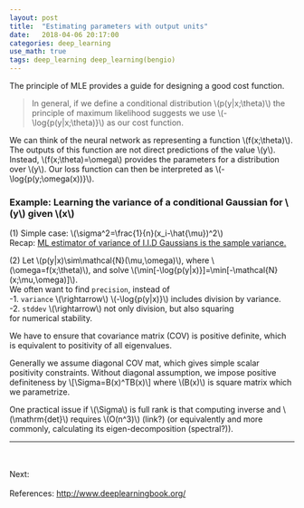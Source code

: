 ```yaml
---
layout: post
title:  "Estimating parameters with output units"
date:   2018-04-06 20:17:00
categories: deep_learning
use_math: true
tags: deep_learning deep_learning(bengio)
---
```

The principle of MLE provides a guide for designing a good cost function.

>In general, if we define a conditional distribution \\(p(y\|x;\theta)\\) the principle of maximum likelihood suggests we use \\(-\log{p(y\|x;\theta)}\\) as our cost function.

We can think of the neural network as representing a function \\(f(x;\theta)\\). The outputs of this function are not direct predictions of the value \\(y\\). Instead, \\(f(x;\theta)=\omega\\) provides the parameters for a distribution over \\(y\\). Our loss function can then be interpreted as \\(-\log{p(y;\omega(x))}\\).



### Example: Learning the variance of a conditional Gaussian for \\(y\\) given \\(x\\)

(1) Simple case: \\(\sigma^2=\frac{1}{n}(x_i-\hat{\mu})^2\\)  
Recap: <a href="{{site.url}}/probability/2018/04/05/mle-of-gaussian.html" target="_blank">ML estimator of variance of I.I.D Gaussians is the sample variance.</a>

(2) Let \\(p(y\|x)\sim\mathcal{N}(\mu,\omega)\\), where \\(\omega=f(x;\theta)\\), and solve \\(\min[-\log{p(y\|x)}]=\min[-\mathcal{N}(x;\mu,\omega)]\\).  
We often want to find `precision`, instead of  
-1. `variance` \\(\rightarrow\\) \\(-\log{p(y\|x)}\\) includes division by variance.  
-2. `stddev` \\(\rightarrow\\) not only division, but also squaring  
for numerical stability.



We have to ensure that covariance matrix (COV) is positive definite, which is equivalent to positivity of all eigenvalues.

Generally we assume diagonal COV mat, which gives simple scalar positivity constraints. Without diagonal assumption, we impose positive definiteness by \\[\Sigma=B(x)^TB(x)\\] where \\(B(x)\\) is square matrix which we parametrize.

One practical issue if \\(\Sigma\\) is full rank is that computing inverse and \\(\mathrm{det}\\) requires \\(O(n^3)\\) (link?) (or equivalently and more commonly, calculating its eigen-decomposition (spectral?)).
<hr>
<br/><br/>
Next:  
<br/><br/>
References:  
<a href="http://www.deeplearningbook.org/" target="_blank">http://www.deeplearningbook.org/</a>